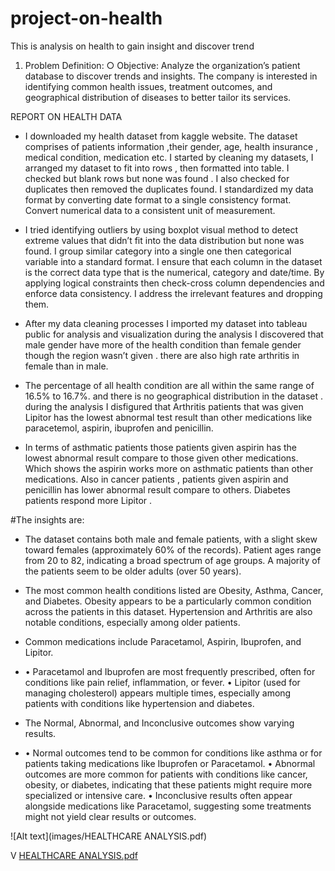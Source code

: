 # project-on-health
This is analysis on health to gain insight and discover trend
1. Problem Definition:
○ Objective: Analyze the organization’s patient database to discover trends and
insights. The company is interested in identifying common health issues,
treatment outcomes, and geographical distribution of diseases to better tailor its
services.


REPORT ON HEALTH DATA


- I downloaded my health dataset from kaggle website. The dataset comprises of patients  information ,their gender, age, health insurance , medical condition, medication etc.
I started by cleaning my datasets, I arranged my dataset to fit into rows , then formatted into table. I checked but blank rows but none was found . I also checked for duplicates then removed the duplicates found. I standardized my data format by converting date format to a single consistency format. Convert numerical data to a consistent unit of measurement.

- I tried identifying outliers by using boxplot visual method to detect extreme values  that didn’t fit into  the data distribution but none was found. I group similar category into a single one then categorical variable into a standard format. I ensure that each column in the dataset is the correct data type that is the numerical, category and date/time. By applying logical constraints then check-cross column dependencies and enforce data consistency. I address the irrelevant features and dropping them. 


- After my data cleaning processes I imported my dataset into tableau public for analysis and visualization  during the analysis I discovered that male gender have more of the health condition than female gender  though the region wasn’t given . there are also high rate  arthritis in female than in male.


- The percentage of all health condition are all within the same range of 16.5% to 16.7%. and there is no geographical distribution in the dataset . during the analysis I disfigured that Arthritis patients that was given Lipitor has the lowest abnormal test result  than other medications like paracetemol, aspirin, ibuprofen and penicillin.

- In terms of asthmatic patients those patients given aspirin has the lowest abnormal result compare to those given other medications. Which shows the aspirin works more on asthmatic patients than other medications.  Also in cancer patients , patients given aspirin and penicillin has lower abnormal result compare to others. Diabetes patients respond more Lipitor .


#The insights are:

- The dataset contains both male and female patients, with a slight skew toward females (approximately 60% of the records).
Patient ages range from 20 to 82, indicating a broad spectrum of age groups. A majority of the patients seem to be older adults (over 50 years).

- The most common health conditions listed are Obesity, Asthma, Cancer, and Diabetes. Obesity appears to be a particularly common condition across the patients in this dataset.
Hypertension and Arthritis are also notable conditions, especially among older patients.


- Common medications include Paracetamol, Aspirin, Ibuprofen, and Lipitor.

- •	Paracetamol and Ibuprofen are most frequently prescribed, often for conditions like pain relief, inflammation, or fever.
•	Lipitor (used for managing cholesterol) appears multiple times, especially among patients with conditions like hypertension and diabetes.


- The Normal, Abnormal, and Inconclusive outcomes show varying results.

- •	Normal outcomes tend to be common for conditions like asthma or for patients taking medications like Ibuprofen or Paracetamol.
•	Abnormal outcomes are more common for patients with conditions like cancer, obesity, or diabetes, indicating that these patients might require more specialized or intensive care.
•	Inconclusive results often appear alongside medications like Paracetamol, suggesting some treatments might not yield clear results or outcomes.



![Alt text](images/HEALTHCARE ANALYSIS.pdf)

V
[HEALTHCARE ANALYSIS.pdf](https://github.com/user-attachments/files/20732197/HEALTHCARE.ANALYSIS.pdf)

